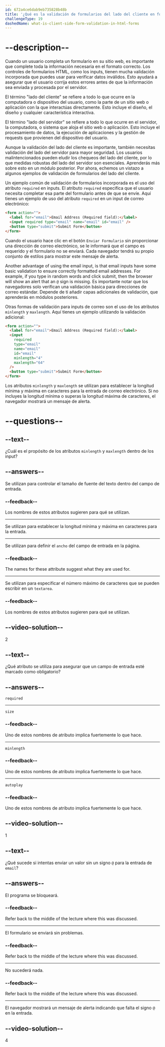 ```yaml
---
id: 672a4ce6dab9eb735828b48b
title: '¿Qué es la validación de formularios del lado del cliente en formularios HTML, y cuáles son algunos ejemplos?'
challengeType: 19
dashedName: what-is-client-side-form-validation-in-html-forms
---
```


# --description--

Cuando un usuario completa un formulario en su sitio web, es importante que complete toda la información necesaria en el formato correcto. Los controles de formularios HTML, como los inputs, tienen mucha validación incorporada que puedes usar para verificar datos inválidos. Esto ayudará a asegurar que el usuario corrija estos errores antes de que la información sea enviada y procesada por el servidor.

El término "lado del cliente" se refiere a todo lo que ocurre en la computadora o dispositivo del usuario, como la parte de un sitio web o aplicación con la que interactúas directamente. Esto incluye el diseño, el diseño y cualquier característica interactiva.

El término "lado del servidor" se refiere a todo lo que ocurre en el servidor, la computadora, o sistema que aloja el sitio web o aplicación. Esto incluye el procesamiento de datos, la ejecución de aplicaciones y la gestión de requests que provienen del dispositivo del usuario.

Aunque la validación del lado del cliente es importante, también necesitas validación del lado del servidor para mayor seguridad. Los usuarios malintencionados pueden eludir los chequeos del lado del cliente, por lo que medidas robustas del lado del servidor son esenciales. Aprenderás más sobre esto en un módulo posterior. Por ahora, echemos un vistazo a algunos ejemplos de validación de formularios del lado del cliente.

Un ejemplo común de validación de formularios incorporada es el uso del atributo `required` en inputs. El atributo `required` especifica que el usuario necesita completar esa parte del formulario antes de que se envíe. Aquí tienes un ejemplo de uso del atributo `required` en un input de correo electrónico:

```html
<form action="">
  <label for="email">Email Address (Required field):</label>
  <input required type="email" name="email" id="email" />
  <button type="submit">Submit Form</button>
</form>
```

Cuando el usuario hace clic en el botón `Enviar Formulario` sin proporcionar una dirección de correo electrónico, se le informará que el campo es requerido y el formulario no se enviará. Cada navegador tendrá su propio conjunto de estilos para mostrar este mensaje de alerta.

Another advantage of using the email input, is that email inputs have some basic validation to ensure correctly formatted email addresses. For example, if you type in random words and click submit, then the browser will show an alert that an `@` sign is missing. Es importante notar que los navegadores solo verifican una validación básica para direcciones de correo estándar. Depende de ti añadir capas adicionales de validación, que aprenderás en módulos posteriores.

Otras formas de validación para inputs de correo son el uso de los atributos `minlength` y `maxlength`. Aquí tienes un ejemplo utilizando la validación adicional:

```html
<form action="">
  <label for="email">Email Address (Required field):</label>
  <input
    required
    type="email"
    name="email"
    id="email"
    minlength="4"
    maxlength="64"
  />
  <button type="submit">Submit Form</button>
</form>
```

Los atributos `minlength` y `maxlength` se utilizan para establecer la longitud mínima y máxima en caracteres para la entrada de correo electrónico. Si no incluyes la longitud mínima o superas la longitud máxima de caracteres, el navegador mostrará un mensaje de alerta.

# --questions--

## --text--

¿Cuál es el propósito de los atributos `minlength` y `maxlength` dentro de los input?

## --answers--

Se utilizan para controlar el tamaño de fuente del texto dentro del campo de entrada.

### --feedback--

Los nombres de estos atributos sugieren para qué se utilizan.

---

Se utilizan para establecer la longitud mínima y máxima en caracteres para la entrada.

---

Se utilizan para definir el `ancho` del campo de entrada en la página.

### --feedback--

The names for these attribute suggest what they are used for.

---

Se utilizan para especificar el número máximo de caracteres que se pueden escribir en un `textarea`.

### --feedback--

Los nombres de estos atributos sugieren para qué se utilizan.

## --video-solution--

2

## --text--

¿Qué atributo se utiliza para asegurar que un campo de entrada esté marcado como obligatorio?

## --answers--

`required`

---

`size`

### --feedback--

Uno de estos nombres de atributo implica fuertemente lo que hace.

---

`minlength`

### --feedback--

Uno de estos nombres de atributo implica fuertemente lo que hace.

---

`autoplay`

### --feedback--

Uno de estos nombres de atributo implica fuertemente lo que hace.

## --video-solution--

1

## --text--

¿Qué sucede si intentas enviar un valor sin un signo `@` para la entrada de `email`?

## --answers--

El programa se bloqueará.

### --feedback--

Refer back to the middle of the lecture where this was discussed.

---

El formulario se enviará sin problemas.

### --feedback--

Refer back to the middle of the lecture where this was discussed.

---

No sucederá nada.

### --feedback--

Refer back to the middle of the lecture where this was discussed.

---

El navegador mostrará un mensaje de alerta indicando que falta el signo `@` en la entrada.

## --video-solution--

4
